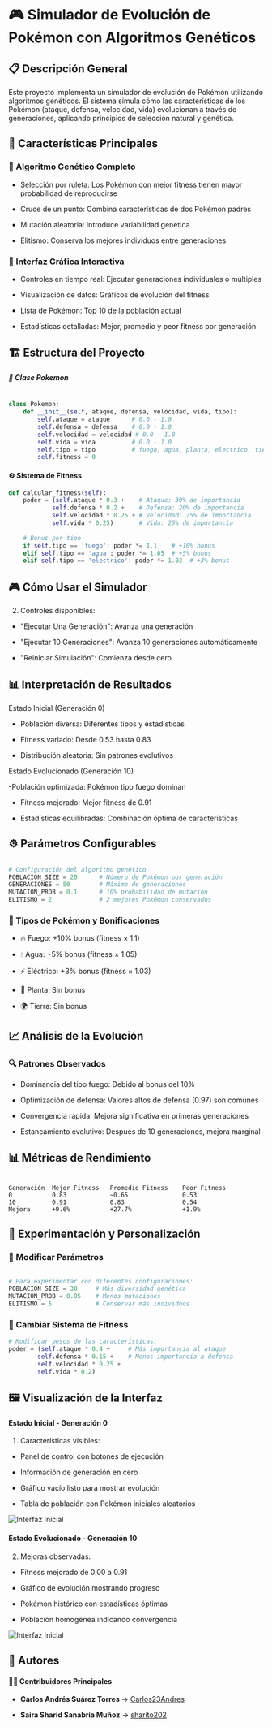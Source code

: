 # 🎮 Simulador de Evolución de Pokémon con Algoritmos Genéticos

## 📋 Descripción General

Este proyecto implementa un simulador de evolución de Pokémon utilizando algoritmos genéticos. El sistema simula cómo las características de los Pokémon (ataque, defensa, velocidad, vida) evolucionan a través de generaciones, aplicando principios de selección natural y genética.

## 🎯 Características Principales

###  🧬 Algoritmo Genético Completo

- Selección por ruleta: Los Pokémon con mejor fitness tienen mayor probabilidad de reproducirse

- Cruce de un punto: Combina características de dos Pokémon padres

- Mutación aleatoria: Introduce variabilidad genética

- Elitismo: Conserva los mejores individuos entre generaciones

### 🎨 Interfaz Gráfica Interactiva

- Controles en tiempo real: Ejecutar generaciones individuales o múltiples

- Visualización de datos: Gráficos de evolución del fitness

- Lista de Pokémon: Top 10 de la población actual

- Estadísticas detalladas: Mejor, promedio y peor fitness por generación

## 🏗️ Estructura del Proyecto

##### 🐍 Clase Pokemon

```python

class Pokemon:
    def __init__(self, ataque, defensa, velocidad, vida, tipo):
        self.ataque = ataque      # 0.0 - 1.0
        self.defensa = defensa    # 0.0 - 1.0  
        self.velocidad = velocidad # 0.0 - 1.0
        self.vida = vida          # 0.0 - 1.0
        self.tipo = tipo          # fuego, agua, planta, electrico, tierra
        self.fitness = 0
```

#### ⚙️ Sistema de Fitness

```python
def calcular_fitness(self):
    poder = (self.ataque * 0.3 +    # Ataque: 30% de importancia
            self.defensa * 0.2 +    # Defensa: 20% de importancia  
            self.velocidad * 0.25 + # Velocidad: 25% de importancia
            self.vida * 0.25)       # Vida: 25% de importancia
    
    # Bonus por tipo
    if self.tipo == 'fuego': poder *= 1.1    # +10% bonus
    elif self.tipo == 'agua': poder *= 1.05  # +5% bonus
    elif self.tipo == 'electrico': poder *= 1.03  # +3% bonus
```

## 🎮 Cómo Usar el Simulador

2. Controles disponibles:

- "Ejecutar Una Generación": Avanza una generación

- "Ejecutar 10 Generaciones": Avanza 10 generaciones automáticamente

- "Reiniciar Simulación": Comienza desde cero

## 📊 Interpretación de Resultados

Estado Inicial (Generación 0)

- Población diversa: Diferentes tipos y estadísticas

- Fitness variado: Desde 0.53 hasta 0.83

- Distribución aleatoria: Sin patrones evolutivos

Estado Evolucionado (Generación 10)

-Población optimizada: Pokémon tipo fuego dominan

- Fitness mejorado: Mejor fitness de 0.91

- Estadísticas equilibradas: Combinación óptima de características

## ⚙️ Parámetros Configurables
```python

# Configuración del algoritmo genético
POBLACION_SIZE = 20      # Número de Pokémon por generación
GENERACIONES = 50        # Máximo de generaciones
MUTACION_PROB = 0.1      # 10% probabilidad de mutación
ELITISMO = 2             # 2 mejores Pokémon conservados
```

### 🎯 Tipos de Pokémon y Bonificaciones

- 🔥 Fuego: +10% bonus (fitness × 1.1)

- 💧 Agua: +5% bonus (fitness × 1.05)

- ⚡ Eléctrico: +3% bonus (fitness × 1.03)

- 🌿 Planta: Sin bonus

- 🌍 Tierra: Sin bonus

## 📈 Análisis de la Evolución

### 🔍 Patrones Observados

- Dominancia del tipo fuego: Debido al bonus del 10%

- Optimización de defensa: Valores altos de defensa (0.97) son comunes

- Convergencia rápida: Mejora significativa en primeras generaciones

- Estancamiento evolutivo: Después de 10 generaciones, mejora marginal

## 📊 Métricas de Rendimiento

```text

Generación	Mejor Fitness	Promedio Fitness	Peor Fitness
0	        0.83	        ~0.65	            0.53
10	        0.91	        0.83	            0.54
Mejora	    +9.6%	        +27.7%	            +1.9%

```

## 🧪 Experimentación y Personalización

### 🔧 Modificar Parámetros

```python

# Para experimentar con diferentes configuraciones:
POBLACION_SIZE = 30     # Más diversidad genética
MUTACION_PROB = 0.05    # Menos mutaciones
ELITISMO = 5            # Conservar más individuos
```

### 🎯 Cambiar Sistema de Fitness

```python
# Modificar pesos de las características:
poder = (self.ataque * 0.4 +     # Más importancia al ataque
        self.defensa * 0.15 +    # Menos importancia a defensa
        self.velocidad * 0.25 + 
        self.vida * 0.2)
```

## 🖼️ Visualización de la Interfaz

#### Estado Inicial - Generación 0

1. Características visibles:

- Panel de control con botones de ejecución

- Información de generación en cero

- Gráfico vacío listo para mostrar evolución

- Tabla de población con Pokémon iniciales aleatorios

![Interfaz Inicial](https://raw.githubusercontent.com/sharito2023s-oss/Taller_2/main/Images/InterfazPokemon.png)

#### Estado Evolucionado - Generación 10

2. Mejoras observadas:

- Fitness mejorado de 0.00 a 0.91

- Gráfico de evolución mostrando progreso

- Pokémon histórico con estadísticas óptimas

- Población homogénea indicando convergencia

![Interfaz Inicial](https://raw.githubusercontent.com/sharito2023s-oss/Taller_2/main/Images/InterfazPokemon2.png)


## 👥 Autores

#### 🧑‍💻 Contribuidores Principales

- **Carlos Andrés Suárez Torres** → [Carlos23Andres](https://github.com/Carlos23Andres)  

- **Saira Sharid Sanabria Muñoz** → [sharito202](https://github.com/sharito202)
